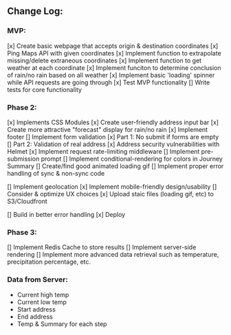 ## Change Log:

### MVP: 
[x] Create basic webpage that accepts origin & destination coordinates
[x] Ping Maps API with given coordinates 
[x] Implement function to extrapolate missing/delete extraneous coordinates
[x] Implement function to get weather at each coordinate 
[x] Implement funciton to determine conclusion of rain/no rain based on all weather
[x] Implement basic 'loading' spinner while API requests are going through
[x] Test MVP functionality
[] Write tests for core functionality

### Phase 2:  

[x] Implements CSS Modules
[x] Create user-friendly address input bar
[x] Create more attractive "forecast" display for rain/no rain
[x] Implement footer
[] Implement form validation
  [x] Part 1: No submit if forms are empty
  [] Part 2: Validation of real address
[x] Address security vulnerabilities with Helmet
[x] Implement request rate-limiting middleware
[] Implement pre-submission prompt
[] Implement conditional-rendering for colors in Journey Summary
[] Create/find good animated loading gif
[] Implement proper error handling of sync & non-sync code

[] Implement geolocation
[x] Implement mobile-friendly design/usability
[] Consider & optimize UX choices
[x] Upload staic files (loading gif, etc) to S3/Cloudfront

[] Build in better error handling
[x] Deploy

### Phase 3:
[] Implement Redis Cache to store results
[] Implement server-side rendering
[] Implement more advanced data retrieval such as temperature, precipitation percentage, etc.

### Data from Server: 
- Current high temp
- Current low temp
- Start address
- End address
- Temp & Summary for each step
